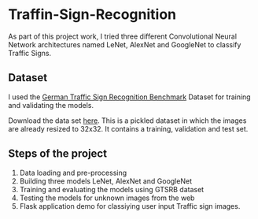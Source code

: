 # Traffin-Sign-Recognition
As part of this project work, I tried three different Convolutional Neural Network architectures named LeNet, AlexNet and GoogleNet to classify Traffic Signs.

## Dataset
I used the [German Traffic Sign Recognition Benchmark]( http://benchmark.ini.rub.de/?section=gtsrb&subsection=dataset) Dataset for training and validating the models.

Download the data set [here]( https://d17h27t6h515a5.cloudfront.net/topher/2017/February/5898cd6f_traffic-signs-data/traffic-signs-data.zip). This is a pickled dataset in which the images are already resized to 32x32. It contains a training, validation and test set.

## Steps of the project
1. Data loading and pre-processing
2.  Building three models LeNet, AlexNet and GoogleNet
3. Training and evaluating the models using GTSRB dataset
4. Testing the models for unknown images from the web
5. Flask application demo for classiying user input Traffic sign images.
